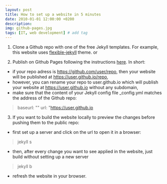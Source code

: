 ```yaml
---
layout: post
title: How to set up a website in 5 minutes
date: 2010-01-01 12:00:00 +0200
description: 
img: github-pages.jpg
tags: [IT, web development] # add tag
---
```

1. Clone a Github repo with one of the free Jekyll templates. For example, this website uses [flexible-jekyll](https://jekyllthemes.io/theme/flexible-jekyll) theme.  or 

2. Publish on Github Pages following the instructions [here](https://pages.github.com/). In short:
- if your repo adress is https://github.com/user/repo, then your website will be published at https://user.github.io/repo,
- however, you can rename your repo to user.github.io which will publish your website at https://user.github.io without any subdomain,
- make sure that  the content of your Jekyll config file _config.yml matches the address of the Github repo:
>baseurl: "" 
>url: "https://user.github.io

3. If you want to build the website locally to preview the changes before pushing them to the public repo:
- first set up a server and click on the url to open it in a browser:
> jekyll s
- then, after every change you want to see applied in the website, just build without setting up a new server
> jekyll b
- refresh the website in your browser.
  
